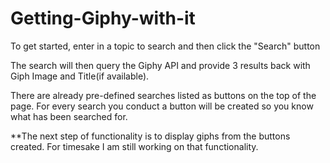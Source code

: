# Getting-Giphy-with-it

To get started, enter in a topic to search and then click the "Search" button

The search will then query the Giphy API and provide 3 results back with Giph Image and Title(if available).
 
 There are already pre-defined searches listed as buttons on the top of the page. For every search you conduct a button will be created so you know what has been searched for. 

 **The next step of functionality is to display giphs from the buttons created. For timesake I am still working on that functionality. 